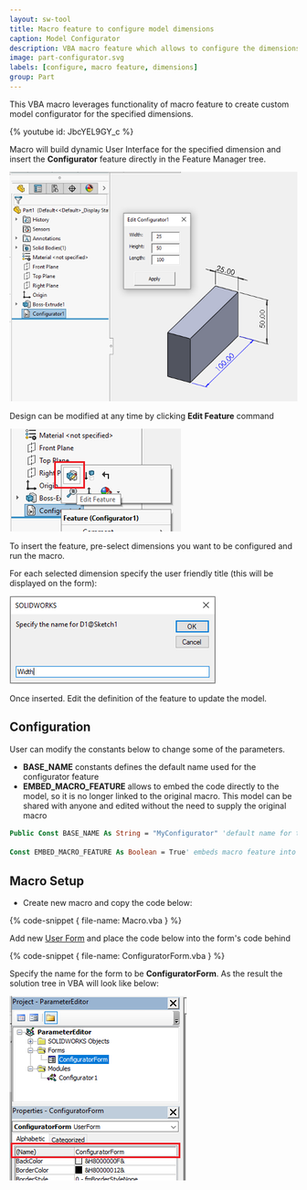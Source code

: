 ```yaml
---
layout: sw-tool
title: Macro feature to configure model dimensions
caption: Model Configurator
description: VBA macro feature which allows to configure the dimensions of the model via custom user Form
image: part-configurator.svg
labels: [configure, macro feature, dimensions]
group: Part
---
```

This VBA macro leverages functionality of macro feature to create custom model configurator for the specified dimensions.

{% youtube id: JbcYEL9GY_c %}

Macro will build dynamic User Interface for the specified dimension and insert the **Configurator** feature directly in the Feature Manager tree.

![Configuring dimensions of the model](configuring-model.png)

Design can be modified at any time by clicking **Edit Feature** command

![Editing the dimensions of the model via configurator form](edit-feature.png)

To insert the feature, pre-select dimensions you want to be configured and run the macro.

For each selected dimension specify the user friendly title (this will be displayed on the form):

![Specify title for the dimension](specify-dimension-title.png)

Once inserted. Edit the definition of the feature to update the model.

## Configuration

User can modify the constants below to change some of the parameters.

* **BASE_NAME** constants defines the default name used for the configurator feature
* **EMBED_MACRO_FEATURE** allows to embed the code directly to the model, so it is no longer linked to the original macro. This model can be shared with anyone and edited without the need to supply the original macro

~~~ vb
Public Const BASE_NAME As String = "MyConfigurator" 'default name for the feature

Const EMBED_MACRO_FEATURE As Boolean = True' embeds macro feature into the model
~~~

## Macro Setup

* Create new macro and copy the code below:

{% code-snippet { file-name: Macro.vba } %}

Add new [User Form](/visual-basic/user-forms/) and place the code below into the form's code behind

{% code-snippet { file-name: ConfiguratorForm.vba } %}

Specify the name for the form to be **ConfiguratorForm**. As the result the solution tree in VBA will look like below:

![VBA macro files tree](vba-solution-tree.png)